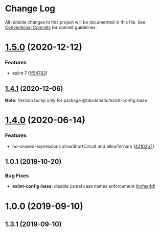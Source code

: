 # Change Log

All notable changes to this project will be documented in this file.
See [Conventional Commits](https://conventionalcommits.org) for commit guidelines.

# [1.5.0](https://github.com/blockmatic/dev-configs/compare/@blockmatic/eslint-config-base@1.4.1...@blockmatic/eslint-config-base@1.5.0) (2020-12-12)


### Features

* eslint 7 ([1f54792](https://github.com/blockmatic/dev-configs/commit/1f5479292c8a62815e0d39cb770342fa85e1fc71))





## [1.4.1](https://github.com/blockmatic/dev-configs/compare/@blockmatic/eslint-config-base@1.4.0...@blockmatic/eslint-config-base@1.4.1) (2020-12-06)

**Note:** Version bump only for package @blockmatic/eslint-config-base





# [1.4.0](https://github.com/blockmatic/dev-configs/compare/@blockmatic/eslint-config-base@1.3.0...@blockmatic/eslint-config-base@1.4.0) (2020-06-14)


### Features

* no-unused-expressions allowShortCircuit and allowTernary ([42102b7](https://github.com/blockmatic/dev-configs/commit/42102b7cd66fe04424c97bc171965ee43e898bd9))





## 1.0.1 (2019-10-20)

### Bug Fixes

- **eslint-config-base:** disable camel case names enforcement ([bcfaa4d](https://github.com/blockmatic/dev-configs/commit/bcfaa4d))

# 1.0.0 (2019-09-10)

## 1.3.1 (2019-09-10)
